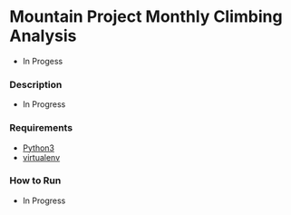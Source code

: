 # Mountain Project Monthly Climbing Analysis
* In Progess

### Description
* In Progress

### Requirements
* [Python3](https://www.python.org/downloads/)
* [virtualenv](https://virtualenv.pypa.io/en/latest/)

### How to Run
* In Progress